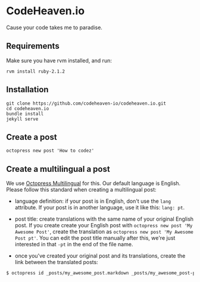 # CodeHeaven.io

Cause your code takes me to paradise.

## Requirements

Make sure you have rvm installed, and run:

```shell
rvm install ruby-2.1.2
```

## Installation

```shell
git clone https://github.com/codeheaven-io/codeheaven.io.git
cd codeheaven.io
bundle install
jekyll serve
```

## Create a post

```shell
octopress new post 'How to codez'
```

## Create a multilingual a post

We use [Octopress Multilingual](https://github.com/octopress/multilingual) for this.
Our default language is English. Please follow this standard when creating a multilingual post:

* language definition: if your post is in English, don't use the `lang` attribute. If your post is in another language, use it like this: `lang: pt`.

* post title: create translations with the same name of your original English post. If you create create your English post with `octopress new post 'My Awesome Post'`, create the translation as `octopress new post 'My Awesome Post pt'`. You can edit the post title manually after this, we're just interested in that `-pt` in the end of the file name.

* once you've created your original post and its translations, create the link between the translated posts:

```bash
$ octopress id _posts/my_awesome_post.markdown _posts/my_awesome_post-pt.markdown [other posts...]
```
